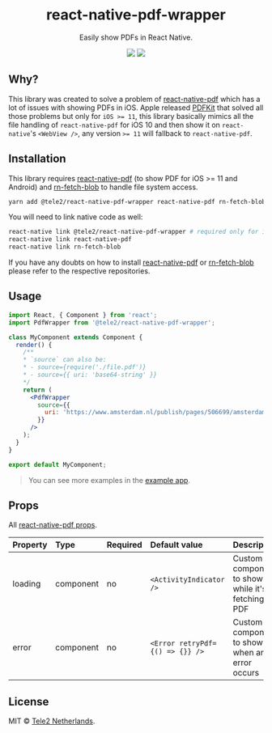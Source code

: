 <h1 align="center">react-native-pdf-wrapper</h1>
<p align="center">
  Easily show PDFs in React Native.
</p>

<p align="center">
  <a href="https://travis-ci.org/Tele2-NL/react-native-pdf-wrapper"><img src="https://travis-ci.org/Tele2-NL/react-native-pdf-wrapper.svg?branch=master"></a>
  <a href="https://github.com/Tele2-NL/react-native-pdf-wrapper/issues"><img src="https://img.shields.io/badge/contributions-welcome-brightgreen.svg?style=flat"></a>
</p>

## Why?

This library was created to solve a problem of [react-native-pdf] which has a lot of issues with showing PDFs in iOS. Apple released [PDFKit] that solved all those problems but only for `iOS >= 11`, this library basically mimics all the file handling of `react-native-pdf` for iOS 10 and then show it on `react-native`'s `<WebView />`, any version `>= 11` will fallback to `react-native-pdf`.

## Installation

This library requires [react-native-pdf] (to show PDF for iOS >= 11 and Android) and [rn-fetch-blob] to handle file system access.

```bash
yarn add @tele2/react-native-pdf-wrapper react-native-pdf rn-fetch-blob
```

You will need to link native code as well:

```bash
react-native link @tele2/react-native-pdf-wrapper # required only for iOS
react-native link react-native-pdf
react-native link rn-fetch-blob
```

If you have any doubts on how to install [react-native-pdf][react-native-pdf-installation] or [rn-fetch-blob][rn-fetch-blob-installation] please refer to the respective repositories.

## Usage

```jsx
import React, { Component } from 'react';
import PdfWrapper from '@tele2/react-native-pdf-wrapper';

class MyComponent extends Component {
  render() {
    /**
    * `source` can also be:
    * - source={require('./file.pdf')}
    * - source={{ uri: 'base64-string' }}
    */
    return (
      <PdfWrapper
        source={{
          uri: 'https://www.amsterdam.nl/publish/pages/506699/amsterdam_and_europe_historical_ties_eu2016_edition.pdf',
        }}
      />
    );
  }
}

export default MyComponent;
```

> You can see more examples in the [example app].

## Props

All [react-native-pdf props].

Property | Type | Required | Default value | Description
:--- | :--- | :--- | :--- | :---
loading|component|no|`<ActivityIndicator />`|Custom component to show while it's fetching the PDF
error|component|no|`<Error retryPdf={() => {}} />`|Custom component to show when an error occurs

## License
MIT © [Tele2 Netherlands].

[react-native-pdf]: https://github.com/wonday/react-native-pdf
[rn-fetch-blob]: https://github.com/joltup/rn-fetch-blob
[PDFKit]: https://developer.apple.com/documentation/pdfkit
[react-native-pdf-installation]: https://github.com/wonday/react-native-pdf/#installation
[rn-fetch-blob-installation]: https://github.com/joltup/rn-fetch-blob#user-content-installation
[example app]: https://github.com/Tele2-NL/react-native-pdf-wrapper/tree/master/example
[Tele2 Netherlands]: https://github.com/Tele2-NL
[react-native-pdf props]: https://github.com/wonday/react-native-pdf#configuration
